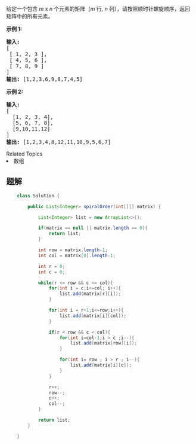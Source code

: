 <p>给定一个包含&nbsp;<em>m</em> x <em>n</em>&nbsp;个元素的矩阵（<em>m</em> 行, <em>n</em> 列），请按照顺时针螺旋顺序，返回矩阵中的所有元素。</p>

<p><strong>示例&nbsp;1:</strong></p>

<pre><strong>输入:</strong>
[
 [ 1, 2, 3 ],
 [ 4, 5, 6 ],
 [ 7, 8, 9 ]
]
<strong>输出:</strong> [1,2,3,6,9,8,7,4,5]
</pre>

<p><strong>示例&nbsp;2:</strong></p>

<pre><strong>输入:</strong>
[
  [1, 2, 3, 4],
  [5, 6, 7, 8],
  [9,10,11,12]
]
<strong>输出:</strong> [1,2,3,4,8,12,11,10,9,5,6,7]
</pre>
<div><div>Related Topics</div><div><li>数组</li></div></div>

## 题解

```java
    class Solution {

        public List<Integer> spiralOrder(int[][] matrix) {

            List<Integer> list = new ArrayList<>();

            if(matrix == null || matrix.length == 0){
                return list;
            }

            int row = matrix.length-1;
            int col = matrix[0].length-1;

            int r = 0;
            int c = 0;

            while(r <= row && c <= col){
                for(int i = c;i<=col; i++){
                    list.add(matrix[r][i]);
                }

                for(int i = r+1;i<=row;i++){
                    list.add(matrix[i][col]);
                }

                if(r < row && c < col){
                    for(int i=col-1;i > c ;i--){
                        list.add(matrix[row][i]);
                    }

                    for(int i= row ; i > r ; i--){
                        list.add(matrix[i][c]);
                    }
                }

                r++;
                row--;
                c++;
                col--;
            }

            return list;
        }

    }
```